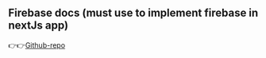 ## Firebase docs (must use to implement firebase in nextJs app)


👉👉[Github-repo](https://github.com/vercel/next.js/tree/canary/examples/with-firebase)
